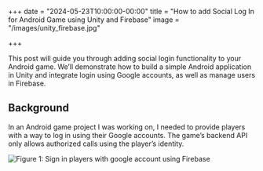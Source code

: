 +++
date = "2024-05-23T10:00:00-00:00"
title = "How to add Social Log In for Android Game using Unity and Firebase"
image = "/images/unity_firebase.jpg"

+++

This post will guide you through adding social login functionality to your Android game. We’ll demonstrate how to build a simple Android application in Unity and integrate login using Google accounts, as well as manage users in Firebase.

## Background

In an Android game project I was working on, I needed to provide players with a way to log in using their Google accounts. The game’s backend API only allows authorized calls using the player’s identity.

![](/images/unity_firebase_architecture.png "Figure 1: Sign in players with google account using Firebase")